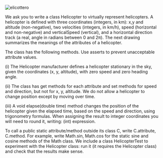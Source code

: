 ![elicottero](https://github.com/user-attachments/assets/26671674-395c-41bb-9d91-149673570dc7)

We ask you to write a class Helicopter to virtually represent helicopters. A helicopter is defined with three coordinates (integers, in km): x,y and altitude (non-negative), two velocities (integers, in km/h), speed (horizontal and non-negative) and verticalSpeed ​​(vertical), and a horizontal direction track (a real, angle in radians between 0 and 2π). The next drawing summarizes the meanings of the attributes of a helicopter.





The class has the following methods. Use asserts to prevent unacceptable attribute values.


(i) The Helicopter manufacturer defines a helicopter stationary in the sky, given the coordinates (x, y, altitude), with zero speed and zero heading angle. 

(ii) The class has get methods for each attribute and set methods for speed and direction, but not for x, y, altitude. We do not allow a helicopter to change position except by moving over time. 

(iii) A void elapse(double time) method changes the position of the helicopter given the elapsed time, based on the speed and direction, using trigonometry formulas. When assigning the result to integer coordinates you will need to round it, writing: (int) expression.


To call a public static attribute/method outside its class C, write C.attribute, C.method. For example, write Math.sin, Math.cos for the static sine and cosine methods of the Math class. We include a class HelicopterTest to experiment with the Helicopter class: run it (it requires the Helicopter class) and check that the results make sense.
